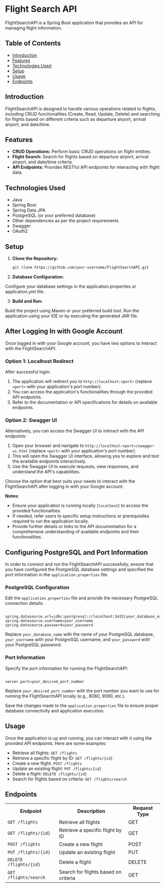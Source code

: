 # Flight Search API

FlightSearchAPI is a Spring Boot application that provides an API for managing flight information.

## Table of Contents

- [Introduction](#introduction)
- [Features](#features)
- [Technologies Used](#technologies-used)
- [Setup](#setup)
- [Usage](#usage)
- [Endpoints](#endpoints)


## Introduction

FlightSearchAPI is designed to handle various operations related to flights, including CRUD functionalities (Create, Read, Update, Delete) and searching for flights based on different criteria such as departure airport, arrival airport, and date/time.

## Features

- **CRUD Operations:** Perform basic CRUD operations on flight entities.
- **Flight Search:** Search for flights based on departure airport, arrival airport, and date/time criteria.
- **API Endpoints:** Provides RESTful API endpoints for interacting with flight data.

## Technologies Used

- Java
- Spring Boot
- Spring Data JPA
- PostgreSQL (or your preferred database)
- Other dependencies as per the project requirements
- Swagger
- OAuth2

## Setup

1. **Clone the Repository:**

   ```bash
   git clone https://github.com/your-username/FlightSearchAPI.git


2. **Database Configuration:**

Configure your database settings in the application.properties or application.yml file.

3. **Build and Run:**

Build the project using Maven or your preferred build tool.
Run the application using your IDE or by executing the generated JAR file.

<h2>After Logging In with Google Account</h2>

<p>Once logged in with your Google account, you have two options to interact with the FlightSearchAPI:</p>

<h3>Option 1: Localhost Redirect</h3>

<p>After successful login:</p>
<ol>
  <li>The application will redirect you to <code>http://localhost:&lt;port&gt;</code> (replace <code>&lt;port&gt;</code> with your application's port number).</li>
  <li>You can access the application's functionalities through the provided API endpoints.</li>
  <li>Refer to the documentation or API specifications for details on available endpoints.</li>
</ol>

<h3>Option 2: Swagger UI</h3>

<p>Alternatively, you can access the Swagger UI to interact with the API endpoints:</p>
<ol>
  <li>Open your browser and navigate to <code>http://localhost:&lt;port&gt;/swagger-ui.html</code> (replace <code>&lt;port&gt;</code> with your application's port number).</li>
  <li>This will open the Swagger UI interface, allowing you to explore and test the available endpoints interactively.</li>
  <li>Use the Swagger UI to execute requests, view responses, and understand the API's capabilities.</li>
</ol>

<p>Choose the option that best suits your needs to interact with the FlightSearchAPI after logging in with your Google account.</p>

<p><strong>Notes:</strong></p>
<ul>
  <li>Ensure your application is running locally (<code>localhost</code>) to access the provided functionalities.</li>
  <li>If needed, refer users to specific setup instructions or prerequisites required to run the application locally.</li>
  <li>Provide further details or links to the API documentation for a comprehensive understanding of available endpoints and their functionalities.</li>
</ul>

<h2>Configuring PostgreSQL and Port Information</h2>

<p>In order to connect and run the FlightSearchAPI successfully, ensure that you have configured the PostgreSQL database settings and specified the port information in the <code>application.properties</code> file.</p>

<h3>PostgreSQL Configuration</h3>

<p>Edit the <code>application.properties</code> file and provide the necessary PostgreSQL connection details:</p>

<pre><code>
spring.datasource.url=jdbc:postgresql://localhost:5432/your_database_name
spring.datasource.username=your_username
spring.datasource.password=your_password
</code></pre>

<p>Replace <code>your_database_name</code> with the name of your PostgreSQL database, <code>your_username</code> with your PostgreSQL username, and <code>your_password</code> with your PostgreSQL password.</p>

<h3>Port Information</h3>

<p>Specify the port information for running the FlightSearchAPI:</p>

<pre><code>
server.port=your_desired_port_number
</code></pre>

<p>Replace <code>your_desired_port_number</code> with the port number you want to use for running the FlightSearchAPI locally (e.g., 8080, 9090, etc.).</p>

<p>Save the changes made to the <code>application.properties</code> file to ensure proper database connectivity and application execution.</p>



## Usage

<p>Once the application is up and running, you can interact with it using the provided API endpoints. Here are some examples:</p>

<ul>
  <li>Retrieve all flights: <code>GET /flights</code></li>
  <li>Retrieve a specific flight by ID: <code>GET /flights/{id}</code></li>
  <li>Create a new flight: <code>POST /flights</code></li>
  <li>Update an existing flight: <code>PUT /flights/{id}</code></li>
  <li>Delete a flight: <code>DELETE /flights/{id}</code></li>
  <li>Search for flights based on criteria: <code>GET /flights/search</code></li>
</ul>

## Endpoints

<table>
  <tr>
    <th>Endpoint</th>
    <th>Description</th>
    <th>Request Type</th>
  </tr>
  <tr>
    <td><code>GET /flights</code></td>
    <td>Retrieve all flights</td>
    <td>GET</td>
  </tr>
  <tr>
    <td><code>GET /flights/{id}</code></td>
    <td>Retrieve a specific flight by ID</td>
    <td>GET</td>
  </tr>
  <tr>
    <td><code>POST /flights</code></td>
    <td>Create a new flight</td>
    <td>POST</td>
  </tr>
  <tr>
    <td><code>PUT /flights/{id}</code></td>
    <td>Update an existing flight</td>
    <td>PUT</td>
  </tr>
  <tr>
    <td><code>DELETE /flights/{id}</code></td>
    <td>Delete a flight</td>
    <td>DELETE</td>
  </tr>
  <tr>
    <td><code>GET /flights/search</code></td>
    <td>Search for flights based on criteria</td>
    <td>GET</td>
  </tr>
</table>
